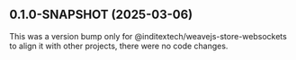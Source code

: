 ## 0.1.0-SNAPSHOT (2025-03-06)

This was a version bump only for @inditextech/weavejs-store-websockets to align it with other projects, there were no code changes.
